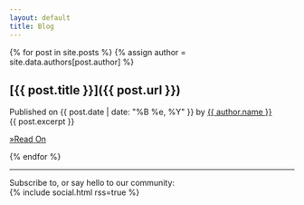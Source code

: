 ```yaml
---
layout: default
title: Blog
---
```


<div class="blog-posts">
 {% for post in site.posts %}
 {% assign author = site.data.authors[post.author] %}
 <div class="post" markdown="1">

## [{{ post.title }}]({{ post.url }})

<div class="post-info">
  Published on <span class="date">{{ post.date | date: "%B %e, %Y" }}</span> by
  <a class="author" href="http://twitter.com/{{author.twitter}}">
    {{ author.name }}
  </a>
</div>

<div class="post-content">
  {{ post.excerpt }}
  
  <a href="{{ post.url }}">&raquo;Read On</a>
</div>

 </div>
 {% endfor %}
</div>

<hr />

<div class="post-subscribe">
  <p>
    Subscribe to, or say hello to our community: <br />
    {% include social.html rss=true %}
  </p>
</div>

